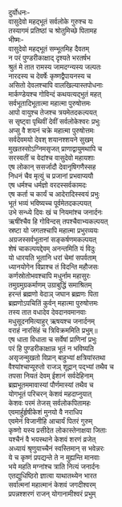 दुर्योधनः-  
वासुदेवो महद्भूतं सर्वलोके गुरुश्च यः  
तस्यागमं प्रतिष्ठां च श्रोतुमिच्छे पितामह  
भीष्मः-  
वासुदेवो महद्भूतं सम्भूतमिह दैवतम्  
न परं पुण्डरीकाक्षाद् दृश्यते भरतर्षभ  
श्रुतं मे तात रामस्य जामदग्न्यस्य जल्पतः  
नारदस्य च देवर्षेः कृष्णद्वैपायनस्य च  
असितो देवलश्चापि वालखिल्यास्तपोधनाः  
मार्कण्डेयश्च गोविन्दं कथयत्यद्भुतं महत्  
सर्वभूतादिभूतात्मा महात्मा पुरुषोत्तमः  
आपो वायुश्च तेजश्च त्रयमेतदकल्पयत्  
स सृष्ट्वा पृथिवीं देवीं सर्वलोकेश्वरः प्रभुः  
अप्सु वै शयनं चक्रे महात्मा पुरुषोत्तमः  
सर्वदेवमयो देवश् शयानश्शयने सुखम्  
मुखतस्सोऽग्निमसृजत् प्राणाद्वायुमथापि च  
सरस्वतीं च वेदांश्च वासुदेवो महायशाः  
एष लोकान् ससर्जादौ देवानृषिगणैस्सह  
निधनं चैव मृत्युं च प्रजानां प्रभवाप्ययौ  
एष धर्मश्च धर्मज्ञो वरदस्सर्वकामदः  
एष कर्ता च कार्यं च आदेरादिस्स्वयं प्रभुः  
भूतं भव्यं भविष्यच्च पूर्वमेतदकल्पयत्  
उभे सन्ध्ये दिवः खं च नियमांश्च जनार्दनः  
ऋषींश्चैव हि गोविन्दस् तपश्चैवाभ्यकल्पयत्  
स्रष्टा यो जगतश्चापि महात्मा प्रभुरव्ययः  
अग्रजस्सर्वभूतानां सङ्कर्षणमकल्पयत्  
शेषं चाकल्पयद्देवम् अनन्तमिति यं विदुः  
यो धारयति भूतानि धरां चेमां सपर्वताम्  
ध्यानयोगेन विप्राश्च तं विदन्ति महौजसः  
कर्णस्रोतोभवश्चापि मधुर्नाम महासुरः  
तमुग्रमुग्रकर्माणम् उग्राबुद्धिं समाश्रितम्  
हरन्तं ब्रह्मणो वेदाञ् जघान ब्रह्मणः पिता  
ब्रह्मणोऽपचितिं कुर्वन् महात्मा पुरुषोत्तमः  
तस्य तात वधादेव देवदानवमानवाः  
मधुसूदनमित्याहुर् ऋषयश्च जनार्दनम्  
वराहं नारसिंहं च त्रिविक्रममिति प्रभुम्॥  
एष धाता विधाता च सर्वेषां प्राणिनां प्रभुः  
परं हि पुण्डरीकाक्षान्न भूतं न भविष्यति  
असृजन्मुखतो विप्रान् बाहुभ्यां क्षत्रियांस्तथा  
वैश्यांश्चाप्यूरुतो राजञ् शूद्रान् पद्भ्यां तथैव च  
तपसा नियतं देवम् ईशानं सर्वदेहिनाम्  
ब्रह्मभूतममावास्यां पौर्णमास्यां तथैव च  
योगभूतं परिचरन् केशवं महदाप्नुयात्  
केशवः परमं तेजस् सर्वलोकपितामहः  
एवमार्हुर्हृषीकेशं मुनयो वै नराधिप  
एवमेनं विजानीहि आचार्यं पितरं गुरुम्  
कृष्णो यस्य प्रसीदेत लोकास्तेनाक्षया जिताः  
यश्चैनं वै भयस्थाने केशवं शरणं व्रजेत्  
अध्यायं श्रृणुयाच्चैनं स्वस्तिमान् स भवेन्नरः  
ये च कृष्णं प्रपद्यन्ते ते न मुह्यन्ति मानवाः  
भये महति मग्नांश्च त्राति नित्यं जनार्दनः  
एतद्युधिष्ठिरो ज्ञात्वा याथातथ्येन भारत  
सर्वात्मनां महात्मानं केशवं जगदीश्वरम्  
प्रपन्नश्शरणं राजन् योगानामीश्वरं प्रभुम्  
